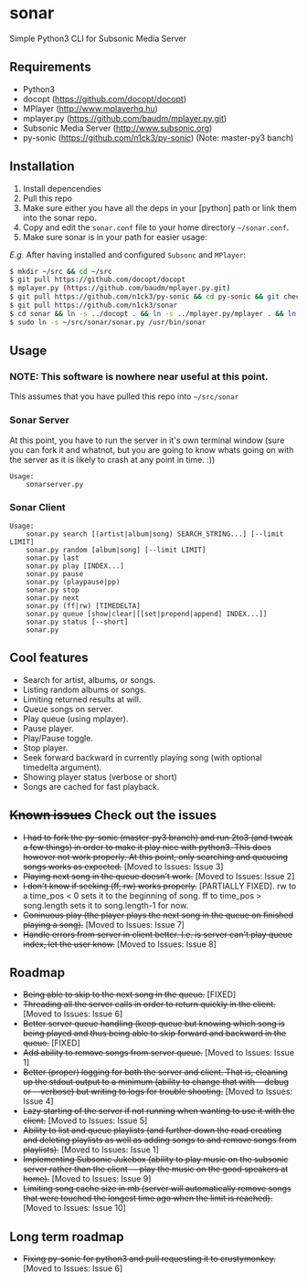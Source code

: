 sonar
=====

Simple Python3 CLI for Subsonic Media Server

## Requirements

* Python3
* docopt (https://github.com/docopt/docopt)
* MPlayer (http://www.mplayerhq.hu)
* mplayer.py (https://github.com/baudm/mplayer.py.git)
* Subsonic Media Server (http://www.subsonic.org)
* py-sonic (https://github.com/n1ck3/py-sonic) (Note: master-py3 banch)

## Installation

1. Install depencendies
2. Pull this repo
3. Make sure either you have all the deps in your [python] path or link them into the sonar repo.
4. Copy and edit the `sonar.conf` file to your home directory `~/sonar.conf`.
5. Make sure sonar is in your path for easier usage:

*E.g.*
After having installed and configured `Subsonc` and `MPlayer`:
```bash
$ mkdir ~/src && cd ~/src
$ git pull https://github.com/docopt/docopt
$ mplayer.py (https://github.com/baudm/mplayer.py.git)
$ git pull https://github.com/n1ck3/py-sonic && cd py-sonic && git checkout master-py3 && cd ..
$ git pull https://github.com/n1ck3/sonar
$ cd sonar && ln -s ../docopt . && ln -s ../mplayer.py/mplayer . && ln -s ../py-sonic/libsonic . && cd ..
$ sudo ln -s ~/src/sonar/sonar.py /usr/bin/sonar
```

## Usage
### NOTE: This software is nowhere near useful at this point.

This assumes that you have pulled this repo into `~/src/sonar`

### Sonar Server
At this point, you have to run the server in it's own terminal window (sure you can fork it and whatnot, but you are going to know whats going on with the server as it is likely to crash at any point in time. :))

```
Usage:
    sonarserver.py
```

### Sonar Client
```
Usage:
    sonar.py search [(artist|album|song) SEARCH_STRING...] [--limit LIMIT]
    sonar.py random [album|song] [--limit LIMIT]
    sonar.py last
    sonar.py play [INDEX...]
    sonar.py pause
    sonar.py (playpause|pp)
    sonar.py stop
    sonar.py next
    sonar.py (ff|rw) [TIMEDELTA]
    sonar.py queue [show|clear|[[set|prepend|append] INDEX...]]
    sonar.py status [--short]
    sonar.py
```

## Cool features
* Search for artist, albums, or songs.
* Listing random albums or songs.
* Limiting returned results at will.
* Queue songs on server.
* Play queue (using mplayer).
* Pause player.
* Play/Pause toggle.
* Stop player.
* Seek forward backward in currently playing song (with optional timedelta argument).
* Showing player status (verbose or short)
* Songs are cached for fast playback.

## ~~Known issues~~ Check out the issues
* ~~I had to fork the py-sonic (master-py3 branch) and run 2to3 (and tweak a few things) in order to make it play nice with python3. This does however not work properly. At this point, only searching and queueing songs works as expected.~~ [Moved to Issues: Issue 3]
* ~~Playing next song in the queue doesn't work.~~ [Moved to Issues: Issue 2]
* ~~I don't know if seeking (ff, rw) works properly.~~ [PARTIALLY FIXED]. rw to a time_pos < 0 sets it to the beginning of song. ff to time_pos > song.length sets it to song.length-1 for now.
* ~~Coninuous play (the player plays the next song in the queue on finished playing a song).~~ [Moved to Issues: Issue 7]
* ~~Handle errors from server in client better. I.e. is server can't play queue index, let the user know.~~ [Moved to Issues: Issue 8]

## Roadmap
* ~~Being able to skip to the next song in the queue.~~ [FIXED]
* ~~Threading all the server calls in order to return quickly in the client.~~ [Moved to Issues: Issue 6]
* ~~Better server queue handling (keep queue but knowing which song is being played and thus being able to skip forward and backward in the queue.~~ [FIXED]
* ~~Add ability to remove songs from server queue.~~ [Moved to Issues: Issue 1]
* ~~Better (proper) logging for both the server and client. That is, cleaning up the stdout output to a minimum (ability to change that with --debug or --verbose) but writing to logs for trouble shooting.~~ [Moved to Issues: Issue 4]
* ~~Lazy starting of the server if not running when wanting to use it with the client.~~ [Moved to Issues: Issue 5]
* ~~Ability to list and queue playlists (and further down the road creating and deleting playlists as well as adding songs to and remove songs from playlists).~~ [Moved to Issues: Issue 1]
* ~~Implementing Subsonic Jukebox (ability to play music on the subsonic server rather than the client -- play the music on the good speakers at home).~~ [Moved to Issues: Issue 9]
* ~~Limiting song cache size in mb (server will automatically remove songs that were touched the longest time ago when the limit is reached).~~ [Moved to Issues: Issue 10]

## Long term roadmap
* ~~Fixing py-sonic for python3 and pull requesting it to crustymonkey.~~ [Moved to Issues: Issue 6]
